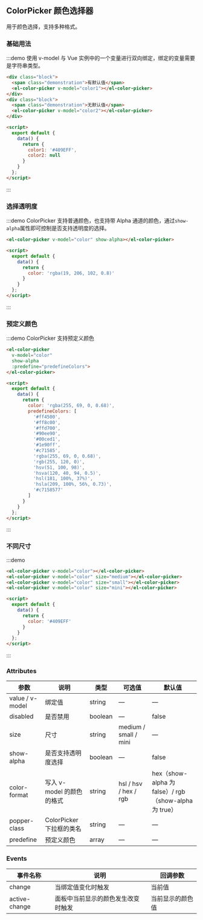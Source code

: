 ## ColorPicker 颜色选择器

用于颜色选择，支持多种格式。

### 基础用法

:::demo 使用 v-model 与 Vue 实例中的一个变量进行双向绑定，绑定的变量需要是字符串类型。
```html
<div class="block">
  <span class="demonstration">有默认值</span>
  <el-color-picker v-model="color1"></el-color-picker>
</div>
<div class="block">
  <span class="demonstration">无默认值</span>
  <el-color-picker v-model="color2"></el-color-picker>
</div>

<script>
  export default {
    data() {
      return {
        color1: '#409EFF',
        color2: null
      }
    }
  };
</script>
```
:::

### 选择透明度

:::demo ColorPicker 支持普通颜色，也支持带 Alpha 通道的颜色，通过`show-alpha`属性即可控制是否支持透明度的选择。
```html
<el-color-picker v-model="color" show-alpha></el-color-picker>

<script>
  export default {
    data() {
      return {
        color: 'rgba(19, 206, 102, 0.8)'
      }
    }
  };
</script>
```
:::

### 预定义颜色

:::demo ColorPicker 支持预定义颜色
```html
<el-color-picker
  v-model="color"
  show-alpha
  :predefine="predefineColors">
</el-color-picker>

<script>
  export default {
    data() {
      return {
        color: 'rgba(255, 69, 0, 0.68)',
        predefineColors: [
          '#ff4500',
          '#ff8c00',
          '#ffd700',
          '#90ee90',
          '#00ced1',
          '#1e90ff',
          '#c71585',
          'rgba(255, 69, 0, 0.68)',
          'rgb(255, 120, 0)',
          'hsv(51, 100, 98)',
          'hsva(120, 40, 94, 0.5)',
          'hsl(181, 100%, 37%)',
          'hsla(209, 100%, 56%, 0.73)',
          '#c7158577'
        ]
      }
    }
  };
</script>
```
:::

### 不同尺寸

:::demo
```html
<el-color-picker v-model="color"></el-color-picker>
<el-color-picker v-model="color" size="medium"></el-color-picker>
<el-color-picker v-model="color" size="small"></el-color-picker>
<el-color-picker v-model="color" size="mini"></el-color-picker>

<script>
  export default {
    data() {
      return {
        color: '#409EFF'
      }
    }
  };
</script>
```
:::

### Attributes
| 参数      | 说明    | 类型      | 可选值       | 默认值   |
|---------- |-------- |---------- |-------------  |-------- |
| value / v-model | 绑定值 | string | — | — |
| disabled | 是否禁用 | boolean | — | false |
| size | 尺寸 | string | medium / small / mini | — |
| show-alpha | 是否支持透明度选择 | boolean | — | false |
| color-format | 写入 v-model 的颜色的格式 | string | hsl / hsv / hex / rgb | hex（show-alpha 为 false）/ rgb（show-alpha 为 true） |
| popper-class | ColorPicker 下拉框的类名 | string | — | — |
| predefine | 预定义颜色 | array | — | — |

### Events
| 事件名称      | 说明    | 回调参数      |
|---------- |-------- |---------- |
| change | 当绑定值变化时触发 | 当前值 |
| active-change | 面板中当前显示的颜色发生改变时触发 | 当前显示的颜色值 |
